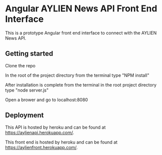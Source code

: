 # Angular AYLIEN News API Front End Interface

This is a prototype Angular front end interface to connect with the AYLIEN News API.

## Getting started

Clone the repo   

In the root of the project directory from the terminal type "NPM install"

After installation is complete from the terminal in the root project directory type "node server.js"

Open a brower and go to localhost:8080

## Deployment

This API is hosted by heroku and can be found at https://aylienapi.herokuapp.com/.

This front end is hosted by heroku and can be found at https://aylienfront.herokuapp.com/.

